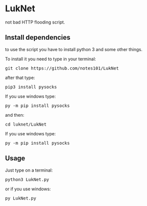 # LukNet
not bad HTTP flooding script.




<h2>Install dependencies</h2>
to use the script you have to install python 3 and some other things.

To install it you need to type in your terminal:
<pre>git clone https://github.com/notes101/LukNet</pre>
 after that type:
<pre>pip3 install pysocks</pre>
If you use windows type:
<pre>py -m pip install pysocks</pre>

 and then:
<pre>cd luknet/LukNet</pre>
If you use windows type:
<pre>py -m pip install pysocks</pre>

<h2>Usage</h2>
Just type on a terminal:
<pre>python3 LukNet.py</pre>
or if you use windows:
<pre>py LukNet.py</pre>
